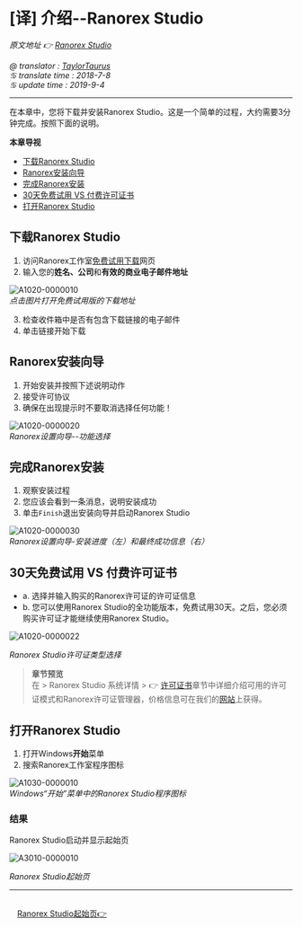 # [译] 介绍--Ranorex Studio

*原文地址 👉 [Ranorex Studio][0]*

*@ translator : [TaylorTaurus](https://github.com/taylortaurus)*    
*♋ translate time : 2018-7-8*    
*♋ update time : 2019-9-4*

---

在本章中，您将下载并安装Ranorex Studio。这是一个简单的过程，大约需要3分钟完成。按照下面的说明。

**本章导视**

- [下载Ranorex Studio](#下载ranorex-studio)
- [Ranorex安装向导](#ranorex安装向导)
- [完成Ranorex安装](#完成ranorex安装)
- [30天免费试用 VS 付费许可证书](#30天免费试用-vs-付费许可证书)
- [打开Ranorex Studio](#打开ranorex-studio)


## 下载Ranorex Studio

1. 访问Ranorex工作室[免费试用下载][3]网页
2. 输入您的**姓名、公司**和**有效的商业电子邮件地址**

![A1020-0000010](https://gitee.com/taylortaurus/RX_UserGuide_GitBook_Picbed/raw/master/RanorexStudio/A1020-0000010.png)  
*点击图片打开免费试用版的下载地址*  

3. 检查收件箱中是否有包含下载链接的电子邮件
4. 单击链接开始下载

## Ranorex安装向导

1. 开始安装并按照下述说明动作
2. 接受许可协议
3. 确保在出现提示时不要取消选择任何功能！

![A1020-0000020](https://gitee.com/taylortaurus/RX_UserGuide_GitBook_Picbed/raw/master/RanorexStudio/A1020-0000020.png)  
*Ranorex设置向导--功能选择*  

## 完成Ranorex安装

1. 观察安装过程
2. 您应该会看到一条消息，说明安装成功
3. 单击`Finish`退出安装向导并启动Ranorex Studio

![A1020-0000030](https://gitee.com/taylortaurus/RX_UserGuide_GitBook_Picbed/raw/master/RanorexStudio/A1020-0000030.png)  
*Ranorex设置向导-安装进度（左）和最终成功信息（右）*

## 30天免费试用 VS 付费许可证书

- a. 选择并输入购买的Ranorex许可证的许可证信息
- b. 您可以使用Ranorex Studio的全功能版本，免费试用30天。之后，您必须购买许可证才能继续使用Ranorex Studio。

![A1020-0000022](https://gitee.com/taylortaurus/RX_UserGuide_GitBook_Picbed/raw/master/RanorexStudio/A1020-0000022.png)

*Ranorex Studio许可证类型选择*

> **章节预览**  
> 在 \> Ranorex Studio 系统详情 \> 👉 [许可证书][1]章节中详细介绍可用的许可证模式和Ranorex许可证管理器，价格信息可在我们的[网站][2]上获得。

## 打开Ranorex Studio

1. 打开Windows**开始**菜单
2. 搜索Ranorex工作室程序图标

![A1030-0000010](https://gitee.com/taylortaurus/RX_UserGuide_GitBook_Picbed/raw/master/RanorexStudio/A1030-0000010.png)  
*Windows“开始”菜单中的Ranorex Studio程序图标*

### 结果

Ranorex Studio启动并显示起始页

![A3010-0000010](https://gitee.com/taylortaurus/RX_UserGuide_GitBook_Picbed/raw/master/RanorexStudio/A3010-0000010.png)

*Ranorex Studio起始页*

---
&emsp;&emsp;&emsp;&emsp;&emsp;&emsp;&emsp;&emsp;&emsp;&emsp;&emsp;&emsp;&emsp;&emsp;&emsp;&emsp;&emsp;&emsp;&emsp;&emsp;&emsp;&emsp;&emsp;&emsp;&emsp;&emsp;&emsp;&emsp;&emsp;&emsp;&emsp;&emsp;&emsp;&emsp;&emsp;&emsp;&emsp;[Ranorex Studio起始页👉][4]

[0]: https://www.ranorex.com/help/latest/ranorex-studio-fundamentals/ranorex-studio/introduction/
[1]: ..//..//..//ranorex-studio-system-details/licensing/introduction.html
[2]: https://www.ranorex.com/prices/
[3]: https://www.ranorex.com/free-trial/
[4]: .\ranorex-studio-startpage.html

